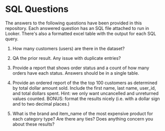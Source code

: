 # SQL Questions

The answers to the following questions have been provided in this repository.
Each answered question has an SQL file attached to run in Looker.
There's also a formatted excel table with the output for each SQL query.

1. How many customers (users) are there in the dataset?

2. QA the prior result. Any issue with duplicate entries?

3. Provide a report that shows order status and a count of how many orders
have each status. Answers should be in a single table.

4. Provide an ordered report of the the top 100 customers as determined by
total dollar amount sold. Include the first name, last name, user_id,
and total dollars spent. Hint: we only want uncancelled and unreturned
values counted. BONUS: format the results nicely (i.e. with a dollar
sign and to two decimal places.)

5. What is the brand and item_name of the most expensive product for each
category type? Are there any ties? Does anything concern you about
these results?
